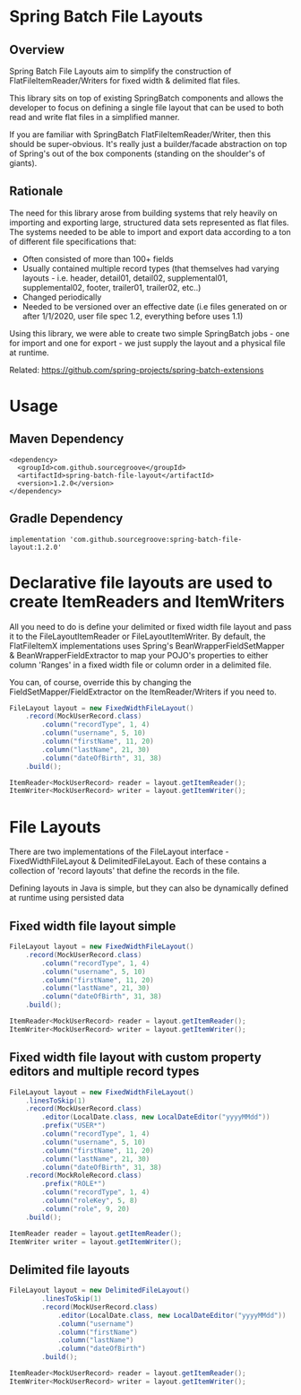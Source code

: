 # Spring Batch File Layouts

## Overview
Spring Batch File Layouts aim to simplify the construction of FlatFileItemReader/Writers for fixed width & delimited flat files.

This library sits on top of existing SpringBatch components and allows the developer to focus on defining a single file 
layout that can be used to both read and write flat files in a simplified manner. 

If you are familiar with SpringBatch FlatFileItemReader/Writer, then this should be super-obvious. It's really just a builder/facade abstraction
on top of Spring's out of the box components (standing on the shoulder's of giants).

## Rationale
The need for this library arose from building systems that rely heavily on importing and exporting large, structured 
data sets represented as flat files. The systems needed to be able to import and export data according to a ton of 
different file specifications that:   
- Often consisted of more than 100+ fields
- Usually contained multiple record types (that themselves had varying layouts - i.e. header, detail01, detail02, supplemental01, supplemental02, footer, trailer01, trailer02, etc..)
- Changed periodically
- Needed to be versioned over an effective date (i.e files generated on or after 1/1/2020, user file spec 1.2, everything before uses 1.1)

Using this library, we were able to create two simple SpringBatch jobs - one for import and one for export - we just supply the layout and 
a physical file at runtime.   

Related: https://github.com/spring-projects/spring-batch-extensions

# Usage

## Maven Dependency
```
<dependency>
  <groupId>com.github.sourcegroove</groupId>
  <artifactId>spring-batch-file-layout</artifactId>
  <version>1.2.0</version>
</dependency>
```

## Gradle Dependency
```
implementation 'com.github.sourcegroove:spring-batch-file-layout:1.2.0'
```
# Declarative file layouts are used to create ItemReaders and ItemWriters
All you need to do is define your delimited or fixed width file layout and pass it to the FileLayoutItemReader or FileLayoutItemWriter.  By default, the
FlatFileItemX implementations uses Spring's BeanWrapperFieldSetMapper & BeanWrapperFieldExtractor to map your POJO's properties to either column 'Ranges' 
in a fixed width file or column order in a delimited file.  

You can, of course, override this by changing the FieldSetMapper/FieldExtractor on the ItemReader/Writers if you need to.

```java
FileLayout layout = new FixedWidthFileLayout()
    .record(MockUserRecord.class)
        .column("recordType", 1, 4)
        .column("username", 5, 10)
        .column("firstName", 11, 20)
        .column("lastName", 21, 30)
        .column("dateOfBirth", 31, 38)
    .build();

ItemReader<MockUserRecord> reader = layout.getItemReader();
ItemWriter<MockUserRecord> writer = layout.getItemWriter();
```

# File Layouts
There are two implementations of the FileLayout interface - FixedWidthFileLayout & DelimitedFileLayout.  Each of these
contains a collection of 'record layouts' that define the records in the file.

Defining layouts in Java is simple, but they can also be dynamically defined at runtime using persisted data

## Fixed width file layout simple
```java
FileLayout layout = new FixedWidthFileLayout()
    .record(MockUserRecord.class)
        .column("recordType", 1, 4)
        .column("username", 5, 10)
        .column("firstName", 11, 20)
        .column("lastName", 21, 30)
        .column("dateOfBirth", 31, 38)
    .build();

ItemReader<MockUserRecord> reader = layout.getItemReader();
ItemWriter<MockUserRecord> writer = layout.getItemWriter();
```

## Fixed width file layout with custom property editors and multiple record types
```java
FileLayout layout = new FixedWidthFileLayout()
    .linesToSkip(1)
    .record(MockUserRecord.class)
        .editor(LocalDate.class, new LocalDateEditor("yyyyMMdd"))
        .prefix("USER*")
        .column("recordType", 1, 4)
        .column("username", 5, 10)
        .column("firstName", 11, 20)
        .column("lastName", 21, 30)
        .column("dateOfBirth", 31, 38)
    .record(MockRoleRecord.class)
        .prefix("ROLE*")
        .column("recordType", 1, 4)
        .column("roleKey", 5, 8)
        .column("role", 9, 20)
    .build();

ItemReader reader = layout.getItemReader();
ItemWriter writer = layout.getItemWriter();
```

## Delimited file layouts
```java
FileLayout layout = new DelimitedFileLayout()
        .linesToSkip(1)
        .record(MockUserRecord.class)
            .editor(LocalDate.class, new LocalDateEditor("yyyyMMdd"))
            .column("username")
            .column("firstName")
            .column("lastName")
            .column("dateOfBirth")
        .build();

ItemReader<MockUserRecord> reader = layout.getItemReader();
ItemWriter<MockUserRecord> writer = layout.getItemWriter();
```
